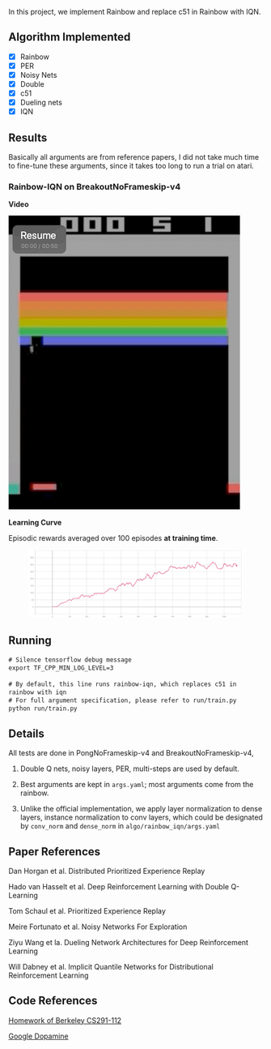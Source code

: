 In this project, we implement Rainbow and replace c51 in Rainbow with IQN.

## Algorithm Implemented

- [x] Rainbow
- [x] PER
- [x] Noisy Nets
- [x] Double
- [x] c51
- [x] Dueling nets
- [x] IQN

## Results

Basically all arguments are from reference papers, I did not take much time to fine-tune these arguments, since it takes too long to run a trial on atari.

### Rainbow-IQN on BreakoutNoFrameskip-v4

**Video**

![](results/rainbow-iqn-BreakoutNoFrameskip-v4.gif)

**Learning Curve**

Episodic rewards averaged over 100 episodes **at training time**.
<figure>
  <img src="results/rainbow-iqn-BreakoutNoFrameskip-learning-curve.png" alt="" width="1000">
  <figcaption></figcaption>
</figure>

## Running

```shell
# Silence tensorflow debug message
export TF_CPP_MIN_LOG_LEVEL=3

# By default, this line runs rainbow-iqn, which replaces c51 in rainbow with iqn
# For full argument specification, please refer to run/train.py
python run/train.py
```

## Details

All tests are done in PongNoFrameskip-v4 and BreakoutNoFrameskip-v4, 

1. Double Q nets, noisy layers, PER, multi-steps are used by default. 

2. Best arguments are kept in `args.yaml`; most arguments come from the rainbow.

3. Unlike the official implementation, we apply layer normalization to dense layers, instance normalization to conv layers, which could be designated by `conv_norm` and `dense_norm` in `algo/rainbow_iqn/args.yaml`

## Paper References

Dan Horgan et al. Distributed Prioritized Experience Replay 

Hado van Hasselt et al. Deep Reinforcement Learning with Double Q-Learning

Tom Schaul et al. Prioritized Experience Replay

Meire Fortunato et al. Noisy Networks For Exploration

Ziyu Wang et la. Dueling Network Architectures for Deep Reinforcement Learning

Will Dabney et al. Implicit Quantile Networks for Distributional Reinforcement Learning

## Code References

[Homework of Berkeley CS291-112](http://rail.eecs.berkeley.edu/deeprlcourse/)

[Google Dopamine](https://github.com/google/dopamine)
